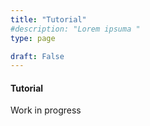 ```yaml
---
title: "Tutorial"
#description: "Lorem ipsuma "
type: page

draft: False
---
```


<div class="card mb-3 p-3 text-center">
  <h4 class="mb-2">Tutorial</h4>
  <p class="mb-2 small text-muted">Work in progress</p>
</div>
